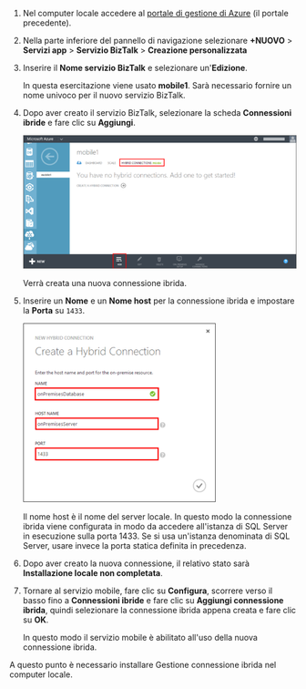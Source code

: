 
1. Nel computer locale accedere al [portale di gestione di Azure](http://manager.windowsazure.com) (il portale precedente).
2. Nella parte inferiore del pannello di navigazione selezionare **+NUOVO** > **Servizi app** > **Servizio BizTalk** > **Creazione personalizzata**
3. Inserire il **Nome servizio BizTalk** e selezionare un'**Edizione**.
   
    In questa esercitazione viene usato **mobile1**. Sarà necessario fornire un nome univoco per il nuovo servizio BizTalk.
4. Dopo aver creato il servizio BizTalk, selezionare la scheda **Connessioni ibride** e fare clic su **Aggiungi**.
   
    ![Aggiunta della connessione ibrida](./media/hybrid-connections-create-new/3.png)
   
    Verrà creata una nuova connessione ibrida.
5. Inserire un **Nome** e un **Nome host** per la connessione ibrida e impostare la **Porta** su `1433`.
   
    ![Configurazione della connessione ibrida](./media/hybrid-connections-create-new/4.png)
   
    Il nome host è il nome del server locale. In questo modo la connessione ibrida viene configurata in modo da accedere all'istanza di SQL Server in esecuzione sulla porta 1433. Se si usa un'istanza denominata di SQL Server, usare invece la porta statica definita in precedenza.
6. Dopo aver creato la nuova connessione, il relativo stato sarà **Installazione locale non completata**.
7. Tornare al servizio mobile, fare clic su **Configura**, scorrere verso il basso fino a **Connessioni ibride** e fare clic su **Aggiungi connessione ibrida**, quindi selezionare la connessione ibrida appena creata e fare clic su **OK**.
   
    In questo modo il servizio mobile è abilitato all'uso della nuova connessione ibrida.

A questo punto è necessario installare Gestione connessione ibrida nel computer locale.

<!---HONumber=Oct15_HO3-->